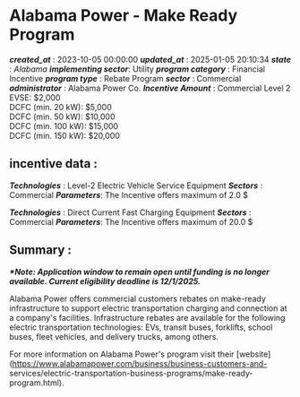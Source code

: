 # Alabama Power - Make Ready Program 
 ***created_at*** : 2023-10-05 00:00:00 
 ***updated_at*** : 2025-01-05 20:10:34 
 ***state** : Alabama 
 **implementing sector***: Utility 
 ***program category*** : Financial Incentive 
 ***program type*** : Rebate Program 
 ***sector*** : Commercial 
 ***administrator*** : Alabama Power Co. 
 ***Incentive Amount*** : Commercial Level 2 EVSE: $2,000  
DCFC (min. 20 kW): $5,000  
DCFC (min. 50 kW): $10,000  
DCFC (min. 100 kW): $15,000  
DCFC (min. 150 kW): $20,000

 
 ## incentive data : 
 ***Technologies*** : Level-2 Electric Vehicle Service Equipment 
 ***Sectors*** : Commercial 
 ***Parameters***: The Incentive offers maximum of 2.0 $ 
 
 ***Technologies*** : Direct Current Fast Charging Equipment 
 ***Sectors*** : Commercial 
 ***Parameters***: The Incentive offers maximum of 20.0 $ 
 
 ## Summary : 
 **_*Note: Application window to remain open until funding is no longer
available. Current eligibility deadline is 12/1/2025._**

Alabama Power offers commercial customers rebates on make-ready infrastructure
to support electric transportation charging and connection at a company's
facilities. Infrastructure rebates are available for the following electric
transportation technologies: EVs, transit buses, forklifts, school buses,
fleet vehicles, and delivery trucks, among others.

For more information on Alabama Power's program visit their
[website](https://www.alabamapower.com/business/business-customers-and-
services/electric-transportation-business-programs/make-ready-program.html).

 
 